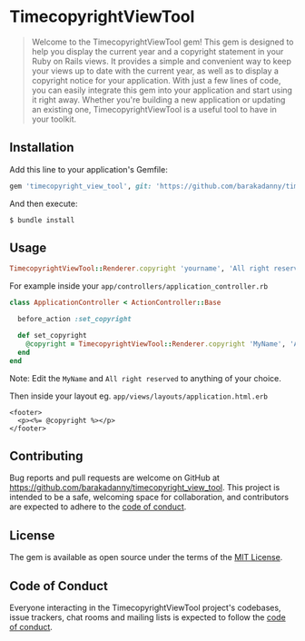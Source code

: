 # TimecopyrightViewTool

> Welcome to the TimecopyrightViewTool gem! This gem is designed to help you display the current year and a copyright statement in your Ruby on Rails views. It provides a simple and convenient way to keep your views up to date with the current year, as well as to display a copyright notice for your application. With just a few lines of code, you can easily integrate this gem into your application and start using it right away. Whether you're building a new application or updating an existing one, TimecopyrightViewTool is a useful tool to have in your toolkit.

## Installation

Add this line to your application's Gemfile:

```ruby
gem 'timecopyright_view_tool', git: 'https://github.com/barakadanny/timecopyright_view_tool'
```

And then execute:

    $ bundle install


## Usage

```ruby
TimecopyrightViewTool::Renderer.copyright 'yourname', 'All right reserved'
```

For example
inside your `app/controllers/application_controller.rb`

```ruby
class ApplicationController < ActionController::Base

  before_action :set_copyright

  def set_copyright
    @copyright = TimecopyrightViewTool::Renderer.copyright 'MyName', 'All right reserved'
  end
end
```

Note: Edit the `MyName` and `All right reserved` to anything of your choice.

Then inside your layout 
eg. `app/views/layouts/application.html.erb`

```erb
<footer>
  <p><%= @copyright %></p>
</footer>
```

## Contributing

Bug reports and pull requests are welcome on GitHub at https://github.com/barakadanny/timecopyright_view_tool. This project is intended to be a safe, welcoming space for collaboration, and contributors are expected to adhere to the [code of conduct](https://github.com/barakadanny/timecopyright_view_tool/blob/master/CODE_OF_CONDUCT.md).

## License

The gem is available as open source under the terms of the [MIT License](https://opensource.org/licenses/MIT).

## Code of Conduct

Everyone interacting in the TimecopyrightViewTool project's codebases, issue trackers, chat rooms and mailing lists is expected to follow the [code of conduct](https://github.com/barakadanny/timecopyright_view_tool/blob/master/CODE_OF_CONDUCT.md).

